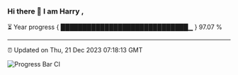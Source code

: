 ### Hi there 👋 I am Harry , 

⏳ Year progress { █████████████████████████████▁ } 97.07 %

---

⏰ Updated on Thu, 21 Dec 2023 07:18:13 GMT

![Progress Bar CI](https://github.com/duykhang68/duykhang68/workflows/Progress%20Bar%20CI/badge.svg)
